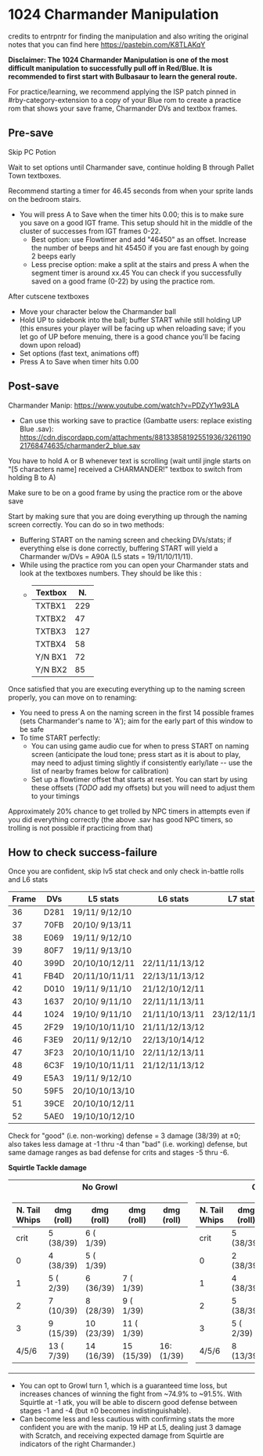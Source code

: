 # 1024 Charmander Manipulation
credits to entrpntr for finding the manipulation and also writing the original notes that you can find here https://pastebin.com/K8TLAKqY

**Disclaimer: The 1024 Charmander Manipulation is one of the most difficult manipulation to successfully pull off in Red/Blue. It is recommended to first start with Bulbasaur to learn the general route.**

For practice/learning, we recommend applying the ISP patch pinned in #rby-category-extension to a copy of your Blue rom to create a practice rom that shows your save frame, Charmander DVs and textbox frames.

## Pre-save

Skip PC Potion

Wait to set options until Charmander save, continue holding B through Pallet Town textboxes.

Recommend starting a timer for 46.45 seconds from when your sprite lands on the bedroom stairs.
- You will press A to Save when the timer hits 0.00; this is to make sure you save on a good IGT frame.
This setup should hit in the middle of the cluster of successes from IGT frames 0-22.
    - Best option: use Flowtimer and add "46450" as an offset. Increase the number of beeps and hit 45450 if you are fast enough by going 2 beeps early
    - Less precise option: make a split at the stairs and press A when the segment timer is around xx.45
You can check if you successfully saved on a good frame (0-22) by using the practice rom.

After cutscene textboxes
  - Move your character below the Charmander ball
  - Hold UP to sidebonk into the ball; buffer START while still holding UP (this ensures your player will be facing up when reloading save; if you let go of UP before menuing, there is a good chance you'll be facing down upon reload)
  - Set options (fast text, animations off)
  - Press A to Save when timer hits 0.00


## Post-save

Charmander Manip: https://www.youtube.com/watch?v=PDZyY1w93LA
  - Can use this working save to practice (Gambatte users: replace existing Blue .sav): https://cdn.discordapp.com/attachments/88133858192551936/326119021768474635/charmander2_blue.sav

You have to hold A or B whenever text is scrolling (wait until jingle starts on "[5 characters name] received a CHARMANDER!" textbox to switch from holding B to A)

Make sure to be on a good frame by using the practice rom or the above save

Start by making sure that you are doing everything up through the naming screen correctly. You can do so in two methods:
  - Buffering START on the naming screen and checking DVs/stats; if everything else is done correctly, buffering START will yield a Charmander w/DVs = A90A (L5 stats = 19/11/10/11/11).
  - While using the practice rom you can open your Charmander stats and look at the textboxes numbers. They should be like this :
    - | Textbox | N.  |
      | ------- | --- |
      | TXTBX1  | 229 |
      | TXTBX2  | 47  |
      | TXTBX3  | 127 |
      | TXTBX4  | 58  |
      | Y/N BX1 | 72  |
      | Y/N BX2 | 85  |



Once satisfied that you are executing everything up to the naming screen properly, you can move on to renaming:
* You need to press A on the naming screen in the first 14 possible frames (sets Charmander's name to 'A'); aim for the early part of this window to be safe
* To time START perfectly:
    - You can using game audio cue for when to press START on naming screen (anticipate the loud tone; press start as it is about to play, may need to adjust timing slightly if consistently early/late -- use the list of nearby frames below for calibration)
    - Set up a flowtimer offset that starts at reset. You can start by using these offsets (_TODO_ add my offsets) but you will need to adjust them to your timings

Approximately 20% chance to get trolled by NPC timers in attempts even if you did everything correctly (the above .sav has good NPC timers, so trolling is not possible if practicing from that)

## How to check success-failure

Once you are confident, skip lv5 stat check and only check in-battle rolls and L6 stats  

| Frame | DVs  | L5 stats       | L6 stats       | L7 stats       |
| ----- | ---- | -------------- | -------------- | -------------- |
| 36    | D281 | 19/11/ 9/12/10 |                |                |
| 37    | 70FB | 20/10/ 9/13/11 |                |                |
| 38    | E069 | 19/11/ 9/12/10 |                |                |
| 39    | 80F7 | 19/11/ 9/13/10 |                |                |
| 40    | 399D | 20/10/10/12/11 | 22/11/11/13/12 |                |
| 41    | FB4D | 20/11/10/11/11 | 22/13/11/13/12 |                |
| 42    | D010 | 19/11/ 9/11/10 | 21/12/10/12/11 |                |
| 43    | 1637 | 20/10/ 9/11/10 | 22/11/11/13/11 |                |
| 44    | 1024 | 19/10/ 9/11/10 | 21/11/10/13/11 | 23/12/11/14/12 |
| 45    | 2F29 | 19/10/10/11/10 | 21/11/12/13/12 |                |
| 46    | F3E9 | 20/11/ 9/12/10 | 22/13/10/14/12 |                |
| 47    | 3F23 | 20/10/10/11/10 | 22/11/12/13/11 |                |
| 48    | 6C3F | 19/10/10/11/11 | 21/12/11/13/12 |                |
| 49    | E5A3 | 19/11/ 9/12/10 |                |                |
| 50    | 59F5 | 20/10/10/13/10 |                |                |
| 51    | 39CE | 20/10/10/12/11 |                |                |
| 52    | 5AE0 | 19/10/10/12/10 |                |                |


Check for "good" (i.e. non-working) defense = 3 damage (38/39) at ±0; also takes less damage at -1 thru -4 than "bad" (i.e. working) defense, but same damage ranges as bad defense for crits and stages -5 thru -6.

**Squirtle Tackle damage**
<table>
<tr><th>No Growl</th><th>Growl</th></tr><td>

| N. Tail Whips | dmg (roll) | dmg (roll) | dmg (roll) | dmg (roll) |
| ------------- | ---------- | ---------- | ---------- | ---------- |
| crit          | 5 (38/39)  | 6 ( 1/39)  |            |            |
| 0             | 4 (38/39)  | 5 ( 1/39)  |            |            |
| 1             | 5 ( 2/39)  | 6 (36/39)  | 7 ( 1/39)  |            |
| 2             | 7 (10/39)  | 8 (28/39)  | 9 ( 1/39)  |            |
| 3             | 9 (15/39)  | 10 (23/39) | 11 ( 1/39) |            |
| 4/5/6         | 13 ( 7/39) | 14 (16/39) | 15 (15/39) | 16: (1/39) |

</td><td>

| N. Tail Whips | dmg (roll) | dmg (roll) | dmg (roll) |
| ------------- | ---------- | ---------- | ---------- |
| crit          | 5 (38/39)  | 6 ( 1/39)  |            |
| 0             | 2 (38/39)  | 3 ( 1/39)  |            |
| 1             | 4 (38/39)  | 5 ( 1/39)  |            |
| 2             | 5 (38/39)  | 6 ( 1/39)  |            |
| 3             | 5 ( 2/39)  | 6 (36/39)  | 7  ( 1/39) |
| 4/5/6         | 8 (13/39)  | 9 (25/39)  | 10 ( 1/39) |

</td></table>

- You can opt to Growl turn 1, which is a guaranteed time loss, but increases chances of winning the fight from ~74.9% to ~91.5%. With Squirtle at -1 atk, you will be able to discern good defense between stages -1 and -4 (but ±0 becomes indistinguishable).
- Can become less and less cautious with confirming stats the more confident you are with the manip. 19 HP at L5, dealing just 3 damage with Scratch, and receiving expected damage from Squirtle are indicators of the right Charmander.)
